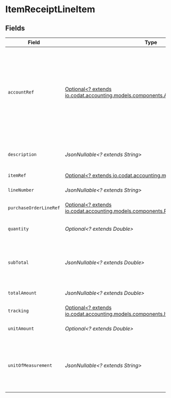 # ItemReceiptLineItem


## Fields

| Field                                                                                                                                                 | Type                                                                                                                                                  | Required                                                                                                                                              | Description                                                                                                                                           |
| ----------------------------------------------------------------------------------------------------------------------------------------------------- | ----------------------------------------------------------------------------------------------------------------------------------------------------- | ----------------------------------------------------------------------------------------------------------------------------------------------------- | ----------------------------------------------------------------------------------------------------------------------------------------------------- |
| `accountRef`                                                                                                                                          | [Optional<? extends io.codat.accounting.models.components.AccountRef>](../../models/components/AccountRef.md)                                         | :heavy_minus_sign:                                                                                                                                    | Data types that reference an account, for example bill and invoice line items, use an accountRef that includes the ID and name of the linked account. |
| `description`                                                                                                                                         | *JsonNullable<? extends String>*                                                                                                                      | :heavy_minus_sign:                                                                                                                                    | Friendly name of the item or services received.                                                                                                       |
| `itemRef`                                                                                                                                             | [Optional<? extends io.codat.accounting.models.components.ItemRef>](../../models/components/ItemRef.md)                                               | :heavy_minus_sign:                                                                                                                                    | N/A                                                                                                                                                   |
| `lineNumber`                                                                                                                                          | *JsonNullable<? extends String>*                                                                                                                      | :heavy_minus_sign:                                                                                                                                    | The item receipt line's number.                                                                                                                       |
| `purchaseOrderLineRef`                                                                                                                                | [Optional<? extends io.codat.accounting.models.components.RecordLineReference>](../../models/components/RecordLineReference.md)                       | :heavy_minus_sign:                                                                                                                                    | N/A                                                                                                                                                   |
| `quantity`                                                                                                                                            | *Optional<? extends Double>*                                                                                                                          | :heavy_minus_sign:                                                                                                                                    | Number of units of item or services received.                                                                                                         |
| `subTotal`                                                                                                                                            | *JsonNullable<? extends Double>*                                                                                                                      | :heavy_minus_sign:                                                                                                                                    | Amount of the line, inclusive of discounts but exclusive of tax.                                                                                      |
| `totalAmount`                                                                                                                                         | *JsonNullable<? extends Double>*                                                                                                                      | :heavy_minus_sign:                                                                                                                                    | Total amount of the line, including tax.                                                                                                              |
| `tracking`                                                                                                                                            | [Optional<? extends io.codat.accounting.models.components.ItemReceiptLineItemTracking>](../../models/components/ItemReceiptLineItemTracking.md)       | :heavy_minus_sign:                                                                                                                                    | N/A                                                                                                                                                   |
| `unitAmount`                                                                                                                                          | *Optional<? extends Double>*                                                                                                                          | :heavy_minus_sign:                                                                                                                                    | Price of each unit of item or services.                                                                                                               |
| `unitOfMeasurement`                                                                                                                                   | *JsonNullable<? extends String>*                                                                                                                      | :heavy_minus_sign:                                                                                                                                    | The measurement which defines a unit for this item (e.g. 'kilogram', 'litre').                                                                        |